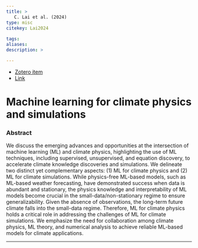 ```yaml
---
title: >
   C. Lai et al. (2024)
type: misc
citekey: Lai2024
 
tags: 
aliases:
description: >

---
```


- [Zotero item](zotero://select/items/@Lai2024) 
- [Link](https://arxiv.org/abs/2404.13227) 

# Machine learning for climate physics and simulations

### Abstract

We discuss the emerging advances and opportunities at the intersection of machine learning (ML) and climate physics, highlighting the use of ML techniques, including supervised, unsupervised, and equation discovery, to accelerate climate knowledge discoveries and simulations. We delineate two distinct yet complementary aspects: (1) ML for climate physics and (2) ML for climate simulations. While physics-free ML-based models, such as ML-based weather forecasting, have demonstrated success when data is abundant and stationary, the physics knowledge and interpretability of ML models become crucial in the small-data/non-stationary regime to ensure generalizability. Given the absence of observations, the long-term future climate falls into the small-data regime. Therefore, ML for climate physics holds a critical role in addressing the challenges of ML for climate simulations. We emphasize the need for collaboration among climate physics, ML theory, and numerical analysis to achieve reliable ML-based models for climate applications.

---


